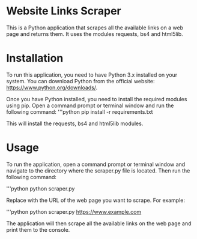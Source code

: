 # Website Links Scraper
This is a Python application that scrapes all the available links on a web page and returns them. It uses the modules requests, bs4 and html5lib.

# Installation
To run this application, you need to have Python 3.x installed on your system. You can download Python from the official website: https://www.python.org/downloads/.

Once you have Python installed, you need to install the required modules using pip. Open a command prompt or terminal window and run the following command:
'''python
pip install -r requirements.txt

This will install the requests, bs4 and html5lib modules.

# Usage
To run the application, open a command prompt or terminal window and navigate to the directory where the scraper.py file is located. Then run the following command:

'''python
python scraper.py <url>

Replace <url> with the URL of the web page you want to scrape. For example:

'''python
python scraper.py https://www.example.com

The application will then scrape all the available links on the web page and print them to the console.

